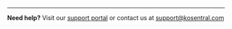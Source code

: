 <!-- This file is automatically appended to all markdown files -->

---

**Need help?** Visit our [support portal](../features/help-support.md) or contact us at support@kosentral.com
